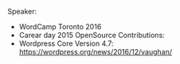 Speaker:
- WordCamp Toronto 2016
- Carear day 2015
OpenSource Contributions:
- Wordpress Core Version 4.7: https://wordpress.org/news/2016/12/vaughan/
